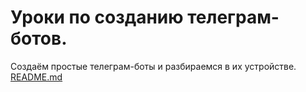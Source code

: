 # Уроки по созданию телеграм-ботов.
Создаём простые телеграм-боты и разбираемся в их устройстве.
[README.md](https://github.com/IamDizasstr/TelegramBot_Lesson/files/10849005/README.md)
